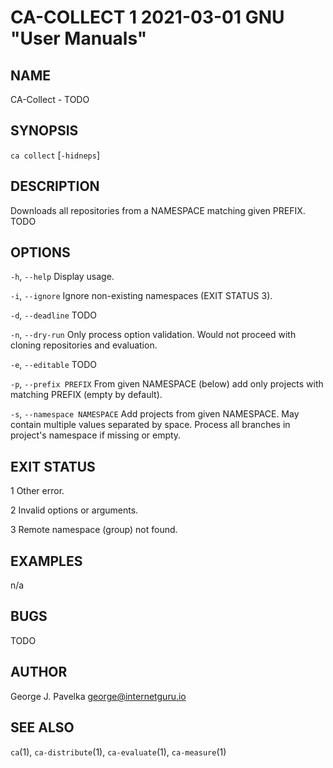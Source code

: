 # CA-COLLECT 1 2021-03-01 GNU "User Manuals"

## NAME

CA-Collect - TODO

## SYNOPSIS

`ca collect` [`-hidneps`]

## DESCRIPTION

Downloads all repositories from a NAMESPACE matching given PREFIX. TODO

## OPTIONS

`-h`, `--help`
       Display usage.

`-i`, `--ignore`
       Ignore non-existing namespaces (EXIT STATUS 3).

`-d`, `--deadline`
       TODO

`-n`, `--dry-run`
       Only process option validation. Would not proceed with cloning repositories and evaluation.

`-e`, `--editable`
       TODO

`-p`, `--prefix PREFIX`
       From given NAMESPACE (below) add only projects with matching PREFIX (empty by default).

`-s`, `--namespace NAMESPACE`
       Add projects from given NAMESPACE. May contain multiple values separated by space. Process all branches in project's namespace if missing or empty.

## EXIT STATUS

1      Other error.

2      Invalid options or arguments.

3      Remote namespace (group) not found.

## EXAMPLES

n/a

## BUGS

TODO

## AUTHOR

George J. Pavelka <george@internetguru.io>

## SEE ALSO

`ca`(1), `ca-distribute`(1), `ca-evaluate`(1), `ca-measure`(1)
